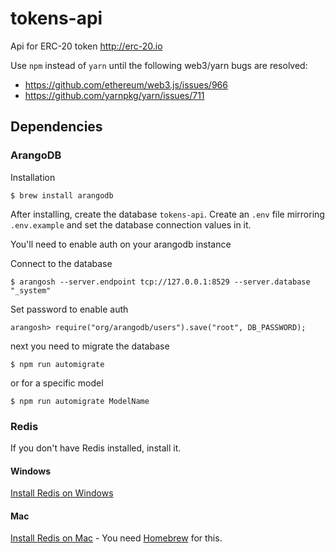 # tokens-api
Api for ERC-20 token http://erc-20.io

Use `npm` instead of `yarn` until the following web3/yarn bugs are resolved:
- https://github.com/ethereum/web3.js/issues/966
- https://github.com/yarnpkg/yarn/issues/711


## Dependencies

### ArangoDB

Installation

```
$ brew install arangodb
```


After installing, create the database `tokens-api`. 
Create an `.env` file mirroring `.env.example` and set the database connection values in it. 

You'll need to enable auth on your arangodb instance 

Connect to the database

```
$ arangosh --server.endpoint tcp://127.0.0.1:8529 --server.database "_system"
```

Set password to enable auth

```
arangosh> require("org/arangodb/users").save("root", DB_PASSWORD);
```

next you need to migrate the database

```
$ npm run automigrate
```

or for a specific model


```
$ npm run automigrate ModelName
```

### Redis
If you don't have Redis installed, install it.

#### Windows
 [Install Redis on Windows](https://redislabs.com/ebook/appendix-a/a-3-installing-on-windows/a-3-2-installing-redis-on-window/)

#### Mac
[Install Redis on Mac](https://gist.github.com/nrollr/eb24336b8fb8e7ba5630) - You need [Homebrew](https://brew.sh/) for this.